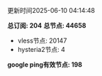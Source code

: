 更新时间2025-06-10 04:14:48

**总订阅: 204**
**总节点: 44658**
- vless节点: 20147
- hysteria2节点: 4

**google ping有效节点: 198**
